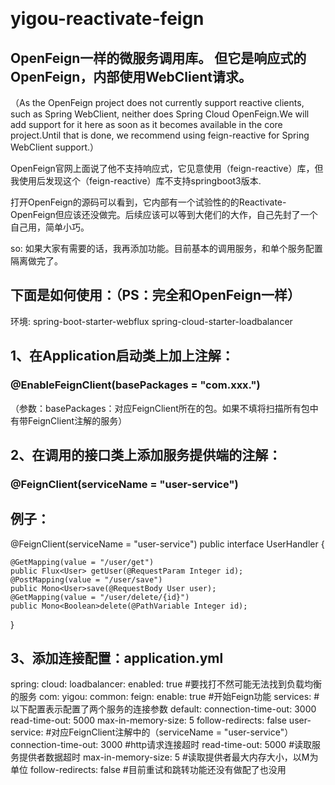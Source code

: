 ​
# yigou-reactivate-feign
## OpenFeign一样的微服务调用库。 但它是响应式的OpenFeign，内部使用WebClient请求。

（As the OpenFeign project does not currently support reactive clients, such as Spring WebClient, neither does Spring Cloud OpenFeign.We will add support for it here as soon as it becomes available in the core project.Until that is done, we recommend using feign-reactive for Spring WebClient support.）

OpenFeign官网上面说了他不支持响应式，它见意使用（feign-reactive）库，但我使用后发现这个（feign-reactive）库不支持springboot3版本.

打开OpenFeign的源码可以看到，它内部有一个试验性的的Reactivate-OpenFeign但应该还没做完。后续应该可以等到大佬们的大作，自己先封了一个自己用，简单小巧。

so: 如果大家有需要的话，我再添加功能。目前基本的调用服务，和单个服务配置隔离做完了。

## 下面是如何使用：（PS：完全和OpenFeign一样）

环境: spring-boot-starter-webflux spring-cloud-starter-loadbalancer


## 1、在Application启动类上加上注解：
### @EnableFeignClient(basePackages = "com.xxx.")

（参数：basePackages：对应FeignClient所在的包。如果不填将扫描所有包中有带FeignClient注解的服务）

## 2、在调用的接口类上添加服务提供端的注解： 
### @FeignClient(serviceName = "user-service")
## 例子：
@FeignClient(serviceName = "user-service")
public interface UserHandler {

    @GetMapping(value = "/user/get")
    public Flux<User> getUser(@RequestParam Integer id);
    @PostMapping(value = "/user/save")
    public Mono<User>save(@RequestBody User user);
    @GetMapping(value = "/user/delete/{id}")
    public Mono<Boolean>delete(@PathVariable Integer id);
}
## 3、添加连接配置：application.yml

spring:
  cloud:
    loadbalancer:
      enabled: true  #要找打不然可能无法找到负载均衡的服务
com:
  yigou:
    common:
      feign:
        enable: true   #开始Feign功能
        services:  #以下配置表示配置了两个服务的连接参数
          default:
            connection-time-out: 3000
            read-time-out: 5000
            max-in-memory-size: 5
            follow-redirects: false
          user-service:  #对应FeignClient注解中的（serviceName = "user-service"）
            connection-time-out: 3000 #http请求连接超时
            read-time-out: 5000 #读取服务提供者数据超时
            max-in-memory-size: 5 #读取提供者最大内存大小，以M为单位
            follow-redirects: false #目前重试和跳转功能还没有做配了也没用


​
